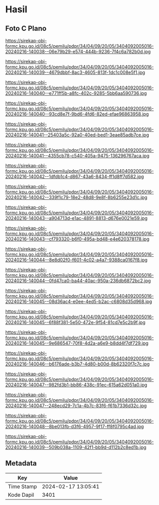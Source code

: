 # Hasil

## Foto C Plano

https://sirekap-obj-formc.kpu.go.id/08c5/pemilu/pdpr/34/04/09/20/05/3404092005016-20240216-140038--06e79b29-e574-444b-9236-7f4c6a782b0d.jpg

https://sirekap-obj-formc.kpu.go.id/08c5/pemilu/pdpr/34/04/09/20/05/3404092005016-20240216-140039--4679dbbf-8ac3-4605-813f-1dc1c008e5f1.jpg

https://sirekap-obj-formc.kpu.go.id/08c5/pemilu/pdpr/34/04/09/20/05/3404092005016-20240216-140040--e771ff5b-a8fc-402c-9285-5bb6aa590736.jpg

https://sirekap-obj-formc.kpu.go.id/08c5/pemilu/pdpr/34/04/09/20/05/3404092005016-20240216-140040--93cd8e7f-9bd6-4fd6-82ed-efae96863958.jpg

https://sirekap-obj-formc.kpu.go.id/08c5/pemilu/pdpr/34/04/09/20/05/3404092005016-20240216-140041--25403a5c-92a0-40ed-bed1-3eae85adb7ce.jpg

https://sirekap-obj-formc.kpu.go.id/08c5/pemilu/pdpr/34/04/09/20/05/3404092005016-20240216-140041--4355cb78-c540-405a-9475-136296767aca.jpg

https://sirekap-obj-formc.kpu.go.id/08c5/pemilu/pdpr/34/04/09/20/05/3404092005016-20240216-140042--1dfdb1c4-d867-43a6-8434-ff1d8ff7d582.jpg

https://sirekap-obj-formc.kpu.go.id/08c5/pemilu/pdpr/34/04/09/20/05/3404092005016-20240216-140042--339f1c79-18e2-48d8-9e8f-8b6255e23d1c.jpg

https://sirekap-obj-formc.kpu.go.id/08c5/pemilu/pdpr/34/04/09/20/05/3404092005016-20240216-140043--a904713d-e1ac-4891-8813-d676e0021e59.jpg

https://sirekap-obj-formc.kpu.go.id/08c5/pemilu/pdpr/34/04/09/20/05/3404092005016-20240216-140043--cf793320-b6f0-495a-bd48-e4e620378178.jpg

https://sirekap-obj-formc.kpu.go.id/08c5/pemilu/pdpr/34/04/09/20/05/3404092005016-20240216-140044--8e8d02f0-f601-4c02-a4a7-9388ca0167f8.jpg

https://sirekap-obj-formc.kpu.go.id/08c5/pemilu/pdpr/34/04/09/20/05/3404092005016-20240216-140044--0fd47ca0-ba44-40ac-950a-236db6872bc2.jpg

https://sirekap-obj-formc.kpu.go.id/08c5/pemilu/pdpr/34/04/09/20/05/3404092005016-20240216-140045--08d36ac4-e0ee-4ed5-b2ac-c6808d35d968.jpg

https://sirekap-obj-formc.kpu.go.id/08c5/pemilu/pdpr/34/04/09/20/05/3404092005016-20240216-140045--6f88f381-5e50-472e-9f54-81cd7e5c2b9f.jpg

https://sirekap-obj-formc.kpu.go.id/08c5/pemilu/pdpr/34/04/09/20/05/3404092005016-20240216-140045--9e686547-70f8-4d2a-a6e9-b8dd4f7df729.jpg

https://sirekap-obj-formc.kpu.go.id/08c5/pemilu/pdpr/34/04/09/20/05/3404092005016-20240216-140046--b6176ade-b3b7-4d80-b00d-8b62320f7c7c.jpg

https://sirekap-obj-formc.kpu.go.id/08c5/pemilu/pdpr/34/04/09/20/05/3404092005016-20240216-140047--982fd3b1-bb86-438c-91ec-615a62d051a0.jpg

https://sirekap-obj-formc.kpu.go.id/08c5/pemilu/pdpr/34/04/09/20/05/3404092005016-20240216-140047--248ecd29-7c1a-4b7c-83f6-f61b7336d32c.jpg

https://sirekap-obj-formc.kpu.go.id/08c5/pemilu/pdpr/34/04/09/20/05/3404092005016-20240216-140048--8be013fb-d3f6-4957-9f17-ff8f0795c4ad.jpg

https://sirekap-obj-formc.kpu.go.id/08c5/pemilu/pdpr/34/04/09/20/05/3404092005016-20240216-140039--509b038a-1109-42f1-bb9d-d112b2c8ed1b.jpg


## Metadata

| Key        | Value               |
| ---------- | ------------------- |
| Time Stamp | 2024-02-17 13:05:41 |
| Kode Dapil | 3401                |



